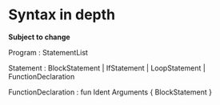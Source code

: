 # Syntax in depth
**Subject to change**

Program
: StatementList

Statement
: BlockStatement
| IfStatement
| LoopStatement
| FunctionDeclaration

FunctionDeclaration
: fun Ident Arguments { BlockStatement }
